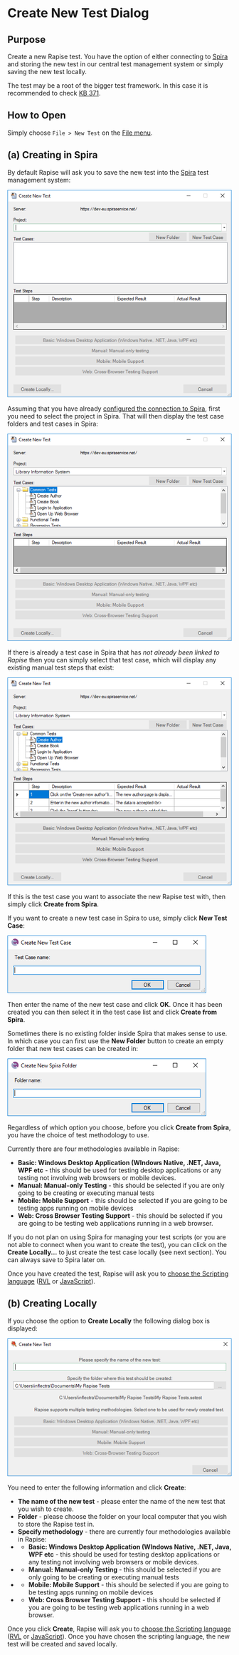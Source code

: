 # Create New Test Dialog

## Purpose

Create a new Rapise test. You have the option of either connecting to [Spira](spiratest_integration.md) and storing the new test in our central test management system or simply saving the new test locally.

The test may be a root of the bigger test framework. In this case it is recommended to check [KB 371](https://www.inflectra.com/support/knowledgebase/kb371.aspx).

## How to Open

Simply choose `File > New Test` on the [File menu](menu_and_toolbars.md#file).

## (a) Creating in Spira

By default Rapise will ask you to save the new test into the [Spira](https://www.inflectra.com/SpiraTest/) test management system:

![create_new_test_from_spira1](./img/create_new_test_dialog1.png)

Assuming that you have already [configured the connection to Spira](spiratest_integration.md), first you need to select the project in Spira. That will then display the test case folders and test cases in Spira:

![create_new_test_from_spira2](./img/create_new_test_dialog2.png)

If there is already a test case in Spira that has *not already been linked to Rapise* then you can simply select that test case, which will display any existing manual test steps that exist:

![create_new_test_from_spira3](./img/create_new_test_dialog3.png)

If this is the test case you want to associate the new Rapise test with, then simply click **Create from Spira**.

If you want to create a new test case in Spira to use, simply click **New Test Case**:

![create_new_spira_test_case](./img/create_new_test_dialog4.png)

Then enter the name of the new test case and click **OK**. Once it has been created you can then select it in the test case list and click **Create from Spira**.

Sometimes there is no existing folder inside Spira that makes sense to use. In which case you can first use the **New Folder** button to create an empty folder that new test cases can be created in:

![create_new_spira_test_folder](./img/create_new_test_dialog5.png)

Regardless of which option you choose, before you click **Create from Spira**, you have the choice of test methodology to use.

Currently there are four methodologies available in Rapise:

* **Basic: Windows Desktop Application (WIndows Native, .NET, Java, WPF etc** - this should be used for testing desktop applications or any testing not involving web browsers or mobile devices.
* **Manual: Manual-only Testing** - this should be selected if you are only going to be creating or executing manual tests
* **Mobile: Mobile Support** - this should be selected if you are going to be testing apps running on mobile devices
* **Web: Cross Browser Testing Support** - this should be selected if you are going to be testing web applications running in a web browser.

If you do not plan on using Spira for managing your test scripts (or you are not able to connect when you want to create the test), you can click on the **Create Locally...** to just create the test case locally (see next section). You can always save to Spira later on.

Once you have created the test, Rapise will ask you to [choose the Scripting language](scripting_choice_dialog.md) ([RVL](visual_language.md) or [JavaScript](javascript_ide.md)).

## (b) Creating Locally

If you choose the option to **Create Locally** the following dialog box is displayed:

![create new test dialog](./img/create_new_test_dialog6.png)

You need to enter the following information and click **Create**:

* **The name of the new test** - please enter the name of the new test that you wish to create.
* **Folder** - please choose the folder on your local computer that you wish to store the Rapise test in.
* **Specify methodology** - there are currently four methodologies available in Rapise:
* * **Basic: Windows Desktop Application (WIndows Native, .NET, Java, WPF etc** - this should be used for testing desktop applications or any testing not involving web browsers or mobile devices.
* * **Manual: Manual-only Testing** - this should be selected if you are only going to be creating or executing manual tests
* * **Mobile: Mobile Support** - this should be selected if you are going to be testing apps running on mobile devices
* * **Web: Cross Browser Testing Support** - this should be selected if you are going to be testing web applications running in a web browser.

Once you click **Create**, Rapise will ask you to [choose the Scripting language](scripting_choice_dialog.md) ([RVL](visual_language.md) or [JavaScript](javascript_ide.md)). Once you have chosen the scripting language, the new test will be created and saved locally.
